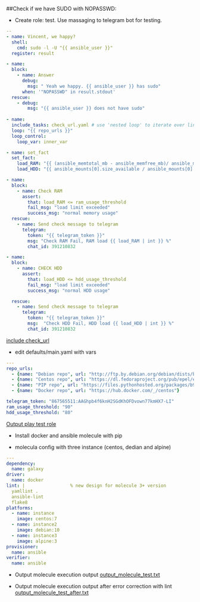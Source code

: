 ##Check if we have SUDO with NOPASSWD:

  * Create role: test. Use massaging to telegram bot for testing.
```yaml
--
- name: Vincent, we happy?
  shell:
    cmd: sudo -l -U "{{ ansible_user }}"
  register: result

- name:
  block:
    - name: Answer
      debug:
        msg: " Yeah we happy. {{ ansible_user }} has sudo"
      when: '"NOPASSWD" in result.stdout'
  rescue:
    - debug:
        msg: "{{ ansible_user }} does not have sudo"
  
- name:
  include_tasks: check_url.yaml # use 'nested loop' to iterate over links
  loop: "{{ repo_urls }}"
  loop_control:
    loop_var: inner_var

- name: set_fact
  set_fact:
    load_RAM: "{{ (ansible_memtotal_mb - ansible_memfree_mb)/ ansible_memtotal_mb * 100 }}"
    load_HDD: "{{ ansible_mounts[0].size_available / ansible_mounts[0].size_total * 100 }}"

- name:
  block:
    - name: Check RAM
      assert:
        that: load_RAM <= ram_usage_threshold
        fail_msg: "load limit exceeded"
        success_msg: "normal memory usage"
  rescue:
    - name: Send check message to telegram
      telegram:
        token: "{{ telegram_token }}"
        msg: "Check RAM Fail, RAM load {{ load_RAM | int }} %"
        chat_id: 391210832

- name:
  block:
    - name: CHECK HDD
      assert:
        that: load_HDD <= hdd_usage_threshold
        fail_msg: "load limit exceeded"
        success_msg: "normal HDD usage"

  rescue:
    - name: Send check message to telegram
      telegram:
        token: "{{ telegram_token }}"
        msg:  "Check HDD Fail, HDD load {{ load_HDD | int }} %"
        chat_id: 391210832
```
[include check_url](./roles/test/tasks/check_url.yaml)

  * edit defaults/main.yaml with vars 

```yaml
---
repo_urls:
  - {name: "Debian repo", url: "http://ftp.by.debian.org/debian/dists/buster-updates/main/Contents-source.gz"}
  - {name: "Centos repo", url: "https://dl.fedoraproject.org/pub/epel/epel-release-latest-8.noarch.rpm"}
  - {name: "PIP repo", url: "https://files.pythonhosted.org/packages/b9/12/2ecccfd9e124b010a680e763d50d8eb1f8c452a7d1aea617e4be8d0e177c/datasette_render_timestamps-1.0.1-py3-none-any.whl"}
  - {name: "Docker repo", url: "https://hub.docker.com/_/centos"}

telegram_token: "867565511:AAGhpb4f6knH2SGdKhOFDvown77kmHX7-LI"
ram_usage_threshold: "90"
hdd_usage_threshold: "80"
```
[Output play test role](./output_play.txt)

  * Install docker and ansible molecule with pip
  - molecula config with three instance (centos, dedian and alpine)
```yaml
---
dependency:
  name: galaxy
driver:
  name: docker
lint: |                 % new design for molecule 3+ version
  yamllint .
  ansible-lint
  flake8
platforms:
  - name: instance
    image: centos:7
  - name: instance2
    image: debian:10
  - name: instance3
    image: alpine:3
provisioner:
  name: ansible
verifier:
  name: ansible
```

  * Output molecule execution output
[output_molecule_test.txt](./output_molecule_test.txt)

  * Output molecule execution output after error correction with lint
[output_molecule_test_after.txt](./output_molecule_test_after.txt)




 
